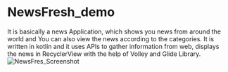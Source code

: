 # NewsFresh_demo
It is basically a news Application, which shows you news from around the world and You can also view the news according to the categories. It is written in kotlin
and it uses APIs to gather information from web, displays the news in RecyclerView with the help of Volley and Glide Library.
![NewsFres_Screenshot](https://user-images.githubusercontent.com/64148331/102682326-cc449280-41ee-11eb-98ad-35983b939bbe.png)
